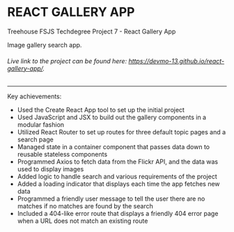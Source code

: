 # REACT GALLERY APP
 Treehouse FSJS Techdegree Project 7 - React Gallery App

Image gallery search app.

###### Live link to the project can be found here: https://devmo-13.github.io/react-gallery-app/.

---

Key achievements:
- Used the Create React App tool to set up the initial project
- Used JavaScript and JSX to build out the gallery components in a modular fashion
- Utilized React Router to set up routes for three default topic pages and a search page
- Managed state in a container component that passes data down to reusable stateless components
- Programmed Axios to fetch data from the Flickr API, and the data was used to display images
- Added logic to handle search and various requirements of the project
- Added a loading indicator that displays each time the app fetches new data
- Programmed a friendly user message to tell the user there are no matches if no matches are found by the search
- Included a 404-like error route that displays a friendly 404 error page when a URL does not match an existing route
